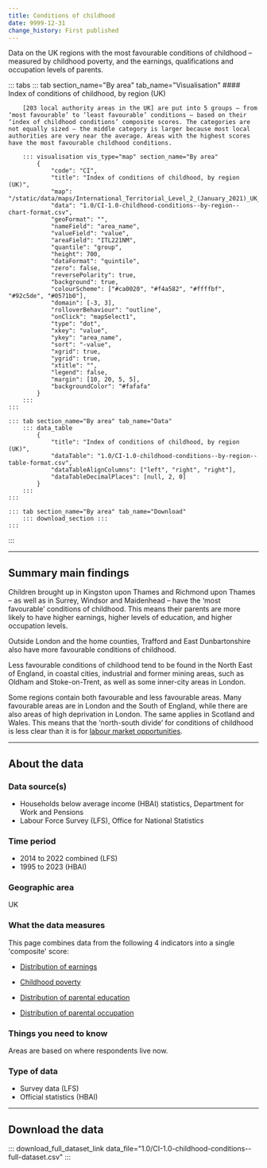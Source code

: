 ```yaml
---
title: Conditions of childhood
date: 9999-12-31
change_history: First published
---
```


Data on the UK regions with the most favourable conditions of childhood – measured by childhood poverty, and the earnings, qualifications and occupation levels of parents.

::: tabs
    ::: tab section_name="By area" tab_name="Visualisation"
        #### Index of conditions of childhood, by region (UK)

        [203 local authority areas in the UK] are put into 5 groups – from ‘most favourable’ to ‘least favourable’ conditions – based on their ‘index of childhood conditions’ composite scores. The categories are not equally sized – the middle category is larger because most local authorities are very near the average. Areas with the highest scores have the most favourable childhood conditions.

        ::: visualisation vis_type="map" section_name="By area"
            {
                "code": "CI",
                "title": "Index of conditions of childhood, by region (UK)",
                "map": "/static/data/maps/International_Territorial_Level_2_(January_2021)_UK_BUC.json",
                "data": "1.0/CI-1.0-childhood-conditions--by-region--chart-format.csv",
                "geoFormat": "",
                "nameField": "area_name",
                "valueField": "value",
                "areaField": "ITL221NM",
                "quantile": "group",
                "height": 700,
                "dataFormat": "quintile",
                "zero": false,
                "reversePolarity": true,
                "background": true,
                "colourScheme": ["#ca0020", "#f4a582", "#ffffbf", "#92c5de", "#0571b0"],
                "domain": [-3, 3],
                "rolloverBehaviour": "outline",
                "onClick": "mapSelect1",
                "type": "dot",
                "xkey": "value",
                "ykey": "area_name",
                "sort": "-value",
                "xgrid": true,
                "ygrid": true,
                "xtitle": "",
                "legend": false,
                "margin": [10, 20, 5, 5],
                "backgroundColor": "#fafafa"
            }
        :::
    :::

    ::: tab section_name="By area" tab_name="Data"
        ::: data_table
            {
                "title": "Index of conditions of childhood, by region (UK)",
                "dataTable": "1.0/CI-1.0-childhood-conditions--by-region--table-format.csv",
                "dataTableAlignColumns": ["left", "right", "right"],
                "dataTableDecimalPlaces": [null, 2, 0]
            }
        :::
    :::

    ::: tab section_name="By area" tab_name="Download"
        ::: download_section :::
    :::
:::

---

## Summary main findings
Children brought up in Kingston upon Thames and Richmond upon Thames – as well as in Surrey, Windsor and Maidenhead – have the ‘most favourable’ conditions of childhood. This means their parents are more likely to have higher earnings, higher levels of education, and higher occupation levels.

Outside London and the home counties, Trafford and East Dunbartonshire also have more favourable conditions of childhood.

Less favourable conditions of childhood tend to be found in the North East of England, in coastal cities, industrial and former mining areas, such as Oldham and Stoke-on-Trent, as well as some inner-city areas in London.

Some regions contain both favourable and less favourable areas. Many favourable areas are in London and the South of England, while there are also areas of high deprivation in London. The same applies in Scotland and Wales. This means that the ‘north-south divide’ for conditions of childhood is less clear than it is for [labour market opportunities](/drivers_of_social_mobility/composite_indices/labour_market_opportunities/latest).

---

## About the data

### Data source(s)
* Households below average income (HBAI) statistics, Department for Work and Pensions
* Labour Force Survey (LFS), Office for National Statistics

### Time period
* 2014 to 2022 combined (LFS)
* 1995 to 2023 (HBAI)

### Geographic area
UK

### What the data measures

This page combines data from the following 4 indicators into a single 'composite' score:

* [Distribution of earnings]()

* [Childhood poverty]()

* [Distribution of parental education]()

* [Distribution of parental occupation]()

### Things you need to know
Areas are based on where respondents live now.

### Type of data
* Survey data (LFS)
* Official statistics (HBAI)

---

## Download the data

::: download_full_dataset_link data_file="1.0/CI-1.0-childhood-conditions--full-dataset.csv" :::
